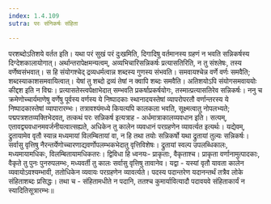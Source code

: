 ```yaml
---
index: 1.4.109
sutra: परः संनिकर्षः संहिता

---
```

 परशब्दोऽतिशये वर्तत इति। यथा परं सुखं परं दुःखमिति, दिगादिषु वर्तमानस्य ग्रहणं न भवति सन्निकर्षस्य दिग्देशकालायोगात्। अर्थान्तरापेक्षमन्यत्वम्, अव्यभिचारिसन्निकर्षः प्रत्यासतिरिति, न तु संश्लेषः, तस्य वर्णेष्वसंभवात्। स हि संयोगश्चेद् द्रव्यधर्मत्वान्न शब्दस्य गुणस्य संभवति। समवायश्चेन्न वर्णे वर्णः समवैति; शब्दस्याकाशसमवायित्वात्। येषां तु शब्दो द्रव्यं तेषां न क्वापि शब्दः समवैति। अतिशयोऽपि संयोगसमवाययोः कीद्दश इति न विद्मः। प्रत्यासतेस्त्वपेक्षाभेदात् सम्भवति प्रकर्षाप्रकर्षयोगः, तस्मात्प्रत्यासतिरेव सन्निकर्षः। ननु च क्रमेणोच्चार्यमाणेषु वर्णेषु पूर्वस्य वर्णस्य ये निष्पादकाः स्थानादयस्तेषां व्यापरोपरतौ वर्णान्तरस्य ये निष्पादकास्तेषां व्यापारारम्भः। तत्रावश्यंमध्ये कियत्यपि कालकला भवति, सूक्ष्मत्वातु नोपलभ्यते; पद्मपत्रशतव्यक्तिभेदवत्, तत्कथं परः सन्निकर्ष इत्यत्राह - अर्धमात्राकालव्यवधान इति। सत्यम्, एतावद्व्यवधानमवर्जनीयत्वात्सह्यते, अधिकेन तु कालेन व्यवधानं परग्रहणेन व्यावर्त्यत इत्यर्थः। यद्येवम्, द्रुतायामेव वृतौ स्यान्न मध्यमायां विलम्बितायां वा, न हि तथा तयोः सन्निकर्षो यथा द्रुतायां तुल्यः सन्निकर्षः। सर्वासु वृत्तिषु नैरन्तर्येणोच्चारणाद्यवर्णोपलम्भकभेदातु वृत्तिविशेषः। द्रुतायां स्वल्प उपलब्धिकालः, मध्यमायामधिकः, विलम्बितायामधिकतरः। द्विविधा हि ध्वनयः- प्राकृताः, वैकृताश्च। प्राकृता वर्णानामुत्पादकाः, वैकृते तु पुनः पुनरुपलम्भः, मध्यवर्ती तु कालः सर्वासु वृत्तिषु तावानेव। यद्वा - यस्यां वृतौ यावता कालेन व्यवायोऽवश्यम्भावी, ततोधिकेन व्यवायः परग्रहणेन व्यावर्त्यते। पदस्य पदान्तरेण यदानन्तर्थं तत्रैव लोके संहिताशब्दः प्रसिद्धः। तथा च - संहितामधीते न पदानि, ततश्च कुमार्यावित्यादौ पदावयवे संहिताकार्यं न स्यादितिसूत्रारम्भः॥
